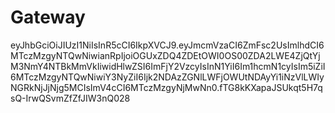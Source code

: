 # Gateway

eyJhbGciOiJIUzI1NiIsInR5cCI6IkpXVCJ9.eyJmcmVzaCI6ZmFsc2UsImlhdCI6MTczMzgyNTQwNiwianRpIjoiOGUxZDQ4ZDEtOWI0OS00ZDA2LWE4ZjQtYjM3NmY4NTBkMmVkIiwidHlwZSI6ImFjY2VzcyIsInN1YiI6Im1hcmN1cyIsIm5iZiI6MTczMzgyNTQwNiwiY3NyZiI6Ijk2NDAzZGNlLWFjOWUtNDAyYi1iNzVlLWIyNGRkNjJjNjg5MCIsImV4cCI6MTczMzgyNjMwNn0.fTG8kKXapaJSUkqt5H7qsQ-IrwQSvmZfZfJIW3nQ028